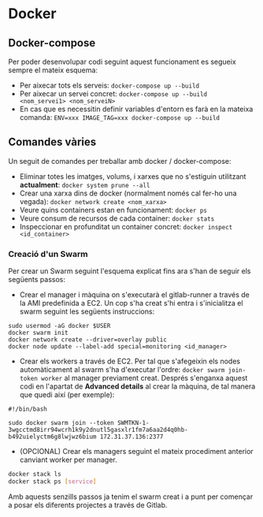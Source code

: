 <!-- TITLE: Docker -->
<!-- SUBTITLE: Breu resum de docker amb ordres principals -->

# Docker
## Docker-compose
Per poder desenvolupar codi seguint aquest funcionament es segueix sempre el mateix esquema:

*  Per aixecar tots els serveis: `docker-compose up --build`
*  Per aixecar un servei concret: `docker-compose up --build <nom_servei1> <nom_serveiN>`
*  En cas que es necessitin definir variables d'entorn es farà en la mateixa comanda: `ENV=xxx IMAGE_TAG=xxx docker-compose up --build`


## Comandes vàries
Un seguit de comandes per treballar amb docker / docker-compose:

*  Eliminar totes les imatges, volums, i xarxes que no s'estiguin utilitzant **actualment**: `docker system prune --all`
*  Crear una xarxa dins de docker (normalment només cal fer-ho una vegada): `docker network create <nom_xarxa>`
*  Veure quins containers estan en funcionament: `docker ps`
*  Veure consum de recursos de cada container: `docker stats`
*  Inspeccionar en profunditat un container concret: `docker inspect <id_container>`


### Creació d'un Swarm
Per crear un Swarm seguint l'esquema explicat fins ara s'han de seguir els següents passos:

*  Crear el manager i màquina on s'executarà el gitlab-runner a través de la AMI predefinida a EC2. Un cop s'ha creat s'hi entra i s'inicialitza el swarm seguint les següents instruccions:
```shell
sudo usermod -aG docker $USER
docker swarm init
docker network create --driver=overlay public
docker node update --label-add special=monitoring <id_manager>
```

*  Crear els workers a través de EC2. Per tal que s'afegeixin els nodes automàticament al swarm s'ha d'executar l'ordre: `docker swarm join-token worker` al manager previament creat. Després s'enganxa aquest codi en l'apartat de **Advanced details** al crear la màquina, de tal manera que quedi així (per exemple):
```shell
#!/bin/bash

sudo docker swarm join --token SWMTKN-1-3wgcctmd8irr94wcrh1k9y2dnutl5gasxlr1fm7a6aa2d4q0hb-b492uielyctm6g8lwjwz6bium 172.31.37.136:2377
```

*  (OPCIONAL) Crear els managers seguint el mateix procediment anterior canviant worker per manager.


```sh
docker stack ls
docker stack ps [service]
```



Amb aquests senzills passos ja tenim el swarm creat i a punt per començar a posar els diferents projectes a través de Gitlab.

